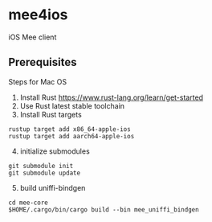 # mee4ios
iOS Mee client

## Prerequisites

Steps for Mac OS
1) Install Rust https://www.rust-lang.org/learn/get-started
2) Use Rust latest stable toolchain
3) Install Rust targets
```
rustup target add x86_64-apple-ios
rustup target add aarch64-apple-ios
```
4) initialize submodules
```
git submodule init
git submodule update
```
5) build uniffi-bindgen
```
cd mee-core
$HOME/.cargo/bin/cargo build --bin mee_uniffi_bindgen
```
